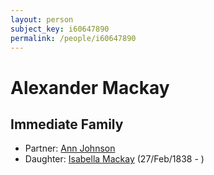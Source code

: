 ```yaml
---
layout: person
subject_key: i60647890
permalink: /people/i60647890
---
```


# Alexander Mackay

## Immediate Family

* Partner: [Ann Johnson](./@85807260@-ann-johnson-b-d.md)
* Daughter: [Isabella Mackay](./@41556256@-isabella-mackay-b1838-2-27-d.md) (27/Feb/1838 - )

